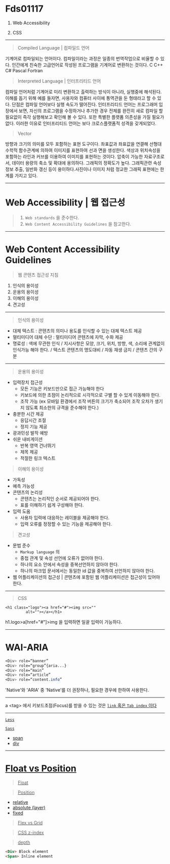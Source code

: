 # Fds01117

1. Web Accessibility 


2. CSS

---

> Compiled Language | 컴파일드 언어

기계어로 컴파일되는 언어이다. 컴파일이라는 과정은 일종의 번역작업으로 비율할 수 있다. 인간에게 친숙한 고급언어로 작성된 프로그램을 기계어로 변환하는 것이다. 
C C++ C# Pascal Fortran

> Interpreted Language | 인터프리티드 언어

컴파일 언어처럼 기계어로 미리 변환하고 출력하는 방식이 아니라, 실행중에 해석된다. 이해를 돕기 위해 예를 들자면, 사용자와 컴퓨터 사이에 통역관을 둔 형태라고 할 수 있다. 단점은 컴파일 언어보다 실행 속도가 떨어진다. 인터프리티드 언어는 프로그래머 입장에서 보면, 자신의 프로그램을 수정하거나 추가한 경우 전체를 완전히 새로 컴파일 할 필요없이 즉각 실행해보고 확인해 볼 수 있다. 또한 특별한 플랫폼 의존성을 가질 필요가 없다. 이러한 이유로 인터프리티드 언어는 보다 크로스플랫폼적 성격을 갖게되었다.

> Vector

방향과 크기의 의미를 모두 포함하는 표현 도구이다. 좌표값과 좌표값을 연결해 선형대수학적 함수관계에 의하여 이미지를 표현하여 선과 면을 생성한다. 색상과 위치속성을 포함하는 라인과 커브를 이용하여 이미지를 표현하는 것이다. 압축이 가능한 자료구조로서, 데이터 용량의 축소 및 확대에 용의하다. 그래픽의 정확도가 높다. 그래픽관련 속성정보 추출, 일반화 갱신 등이 용이하다.사진이나 이미지 처럼 정교한 그래픽 표현에는 한계를 가지고 있다.

---

# Web Accessibility | 웹 접근성

>1. `Web standards` 을 준수한다.
>2. `Web Content Accessibility Guidelines` 을 참고한다.

---

# Web Content Accessibility Guidelines

> 웹 콘텐츠 접근성 지침
1. 인식의 용이성
2. 운용의 용이성
3. 이해의 용이성
4. 견고성

---
> 인식의 용이성

- 대체 텍스트 : 콘텐츠의 의미나 용도를 인식할 수 있는 대체 텍스트 제공
- 멀티미디어 대체 수단 : 멀티미디어 콘텐츠에 자막, 수화 제공
- 명료성 : 색에 무관한 인식 / 지시사항은 모양, 크기, 위치, 방향, 색, 소리에 관계없이 인식가능 해야 한다. / 텍스트 콘텐츠의 명도대비 / 자동 재생 금지 / 콘텐츠 간의 구분

---
> 운용의 용이성

- 입력장치 접근성 
  - 모든 기능은 키보드만으로 접근 가능해야 한다 
  - 키보드에 의한 초점이 논리적으로 시각적으로 구별 할 수 있게 이동해야 한다. 
  - 조작 가능 (ex 모바일 환경에서 조작 버튼의 크기가 축소되어 조작 오차가 생기지 않도록 최소한의 규격을 준수해야 한다.)
- 충분한 시간 제공
  - 응답시간 조절
  - 정지 기능 제공
- 광과민성 발작 예방 
- 쉬운 내비게이션
  - 반복 영역 건너뛰기
  - 제목 제공 
  - 적절한 링크 텍스트

> 이해의 용이성

- 가독성
- 예측 가능성
- 콘텐츠의 논리성 
  - 콘텐츠는 논리적인 순서로 제공되어야 한다. 
  - 표를 이해하기 쉽게 구성해야 한다.
- 입력 도움 
  - 사용자 입력에 대응하는 레이블을 제공해야 한다. 
  - 입력 오류를 정정할 수 있는 기능을 제공해야 한다. 

> 견고성

- 문법 준수 
  - `Markup language` 의 <element> </element>
  - 중첩 관계 및 속성 선언에 오류가 없어야 한다.
  - 하나의 요소 안에서 속성을 중복선언하지 않아야 한다.
  - 하나의 마크업 문서에서는 동일한 id 값을 중복하여 선언하지 않아야 한다.
- 웹 어플리케이션의 접근성 | 콘텐츠에 포함된 웹 어플리케이션은 접근성이 있어야 한다.

---

> CSS

	<h1 class="logo"><a href="#"><img src=""
	         alt=""></a></h1>

h1.logo>a[href="#"]>img 을 입력하면 일괄 입력이 가능하다.

---
# WAI-ARIA 

```css
<Div> role=“banner”
<Div> role=“group”{aria...}
<Div> role=“main”
<Div> role=“article”
<Div> role=“content.info”
```

'Native'와 'ARIA' 중 'Native'를 더 권장하나, 필요한 경우에 한하여 사용한다.

---

a &lt;tag&gt; 에서 키보드초점(Focus)를 받을 수 있는 것은 <a href> `link` 혹은 `Tab index` 이다

---

`Less`

`Sass` 

- span
- div

---

# Float vs Position

> Float

> Position
- relative
- absolute (layer)
- fixed

> Flex vs Grid

> CSS z-index

> depth

```html
<Div> Block element
<Span> Inline element
```